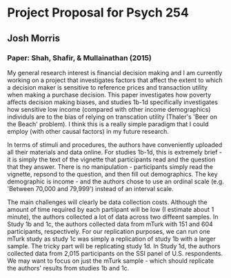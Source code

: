 # Project Proposal for Psych 254
## Josh Morris
### Paper: Shah, Shafir, & Mullainathan (2015)

My general research interest is financial decision making and I am currently working on a project that investigates factors that affect the extent to which a decision maker is sensitive to reference prices and transaction utility when making a purchase decision. This paper investigates how poverty affects decision making biases, and studies 1b-1d specifically investigates how sensitive low income (compared with other income demographics) individuls are to the bias of relying on transcation utility (Thaler's 'Beer on the Beach' problem). I think this is a really simple paradigm that I could employ (with other causal factors) in my future research.

In terms of stimuli and procedures, the authors have conveniently uploaded all their materials and data online. For studies 1b-1d, this is extremely brief - it is simply the text of the vignette that participants read and the question that they answer. There is no manipulation - participants simply read the vignette, repsond to the question, and then fill out demographics. The key demographic is income - and the authors chose to use an ordinal scale (e.g. 'Between 70,000 and 79,999') instead of an interval scale.

The main challenges will clearly be data collection costs. Although the amount of time required by each partiipant will be low (I estimate about 1 minute), the authors collected a lot of data across two diffeent samples. In Study 1b and 1c, the authors collected data from mTurk with 151 and 604 participants, respectively. For our replication purposes, we can run one mTurk study as study 1c was simply a replication of study 1b with a larger sample. The tricky part will be replicating study 1d. In Study 1d, the authors collected data from 2,015 participants on the SSI panel of U.S. respondents. We may want to focus on just the mTurk sample - which should replicate the authors' results from studies 1b and 1c.
